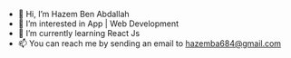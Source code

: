 - 👋 Hi, I’m Hazem Ben Abdallah
- 👀 I’m interested in App | Web Development 
- 🌱 I’m currently learning React Js 
- 📫 You can reach me by sending an email to hazemba684@gmail.com 

